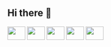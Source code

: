 ## Hi there 👋

<div>
<img height=30px; width=40px; src="https://cdn.jsdelivr.net/gh/devicons/devicon@latest/icons/html5/html5-original-wordmark.svg" />
<img height=30px; width=40px; src="https://cdn.jsdelivr.net/gh/devicons/devicon@latest/icons/css3/css3-original-wordmark.svg" />
<img height=30px; width=40px; src="https://cdn.jsdelivr.net/gh/devicons/devicon@latest/icons/javascript/javascript-original.svg" />
<img height=30px; width=40px; src="https://cdn.jsdelivr.net/gh/devicons/devicon@latest/icons/git/git-original-wordmark.svg" />
<img height=30px; width=40px; src="https://cdn.jsdelivr.net/gh/devicons/devicon@latest/icons/docker/docker-original-wordmark.svg" />
</div>
